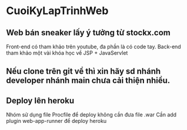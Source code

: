 # CuoiKyLapTrinhWeb

## Web bán sneaker lấy ý tưởng từ stockx.com

Front-end có tham khảo trên youtube, đa phần là có code tay.
Back-end tham khảo một vài khóa học về JSP + JavaServlet

## Nếu clone trên git về thì xin hãy sd nhánh developer nhánh main chưa cải thiện nhiều.

## Deploy lên heroku
Nhóm sử dụng file Procfile để deploy không cần đưa file .war
Cần add plugin web-app-runner để deploy heroku
